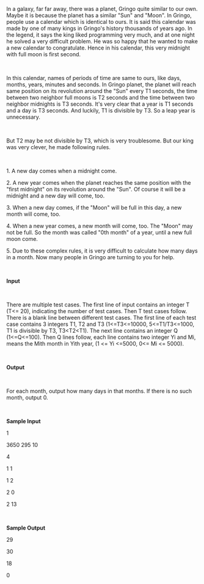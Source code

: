 <p>In a galaxy, far far away, there was a planet, Gringo quite similar to our own. Maybe it is because the planet has a similar "Sun" and "Moon". In Gringo, people use a calendar which is identical to ours. It is said this calendar was made by one of many kings in Gringo's history thousands of years ago. In the legend, it says the king liked programming very much, and at one night he solved a very difficult problem. He was so happy that he wanted to make a new calendar to congratulate. Hence in his calendar, this very midnight with full moon is first second.</p>
<p>&nbsp;</p>
<p>In this calendar, names of periods of time are same to ours, like days, months, years, minutes and seconds. In Gringo planet, the planet will reach same position on its revolution around the "Sun" every T1 seconds, the time between two neighbor full moons is T2 seconds and the time between two neighbor midnights is T3 seconds. It's very clear that a year is T1 seconds and a day is T3 seconds. And luckily, T1 is divisible by T3. So a leap year is unnecessary.</p>
<p>&nbsp;</p>
<p>But T2 may be not divisible by T3, which is very troublesome. But our king was very clever, he made following rules.</p>
<p>&nbsp;</p>
<p>1. A new day comes when a midnight come.</p>
<p>2. A new year comes when the planet reaches the same position with the "first midnight" on its revolution around the "Sun". Of course it will be a midnight and a new day will come, too.</p>
<p>3. When a new day comes, if the "Moon" will be full in this day, a new month will come, too.</p>
<p>4. When a new year comes, a new month will come, too. The "Moon" may not be full. So the month was called "0th month" of a year, until a new full moon come.</p>
<p>5. Due to these complex rules, it is very difficult to calculate how many days in a month. Now many people in Gringo are turning to you for help.</p>
<p>&nbsp;</p>
<p><strong>Input</strong></p>
<p>&nbsp;</p>
<p>There are multiple test cases. The first line of input contains an integer T (T&lt;= 20), indicating the number of test cases. Then T test cases follow. There is a blank line between different test cases. The first line of each test case contains 3 integers T1, T2 and T3 (1&lt;=T3&lt;=10000, 5&lt;=T1/T3&lt;=1000, T1 is divisible by T3, T3&lt;T2&lt;T1). The next line contains an integer Q (1&lt;=Q&lt;=100). Then Q lines follow, each line contains two integer Yi and Mi, means the Mith month in Yith year, (1 &lt;= Yi &lt;=5000, 0&lt;= Mi &lt;= 5000).</p>
<p>&nbsp;</p>
<p><strong>Output</strong></p>
<p>&nbsp;</p>
<p>For each month, output how many days in that months. If there is no such month, output 0.</p>
<p>&nbsp;</p>
<p><strong>Sample Input</strong></p>
<p>1</p>
<p>3650 295 10</p>
<p>4</p>
<p>1 1</p>
<p>1 2</p>
<p>2 0</p>
<p>2 13</p>
<p>&nbsp;</p>
<p><strong>Sample Output</strong></p>
<p>29</p>
<p>30</p>
<p>18</p>
<p>0</p>
